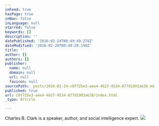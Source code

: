```yaml
---
inFeed: true
hasPage: true
inNav: false
inLanguage: null
starred: false
keywords: []
description: ''
datePublished: '2016-02-24T00:49:49.278Z'
dateModified: '2016-02-24T00:49:28.190Z'
title: ''
author: []
authors: []
publisher:
  name: null
  domain: null
  url: null
  favicon: null
sourcePath: _posts/2016-02-24-c0f725e3-aee4-4b27-9534-877d1993a630.md
published: true
url: c0f725e3-aee4-4b27-9534-877d1993a630/index.html
_type: Article

---
```

Charles B. Clark is a speaker, author, and social intelligence expert. ![](https://the-grid-user-content.s3-us-west-2.amazonaws.com/a65b4c9e-63a6-4cf2-9f5d-02d80d1b0372.jpg)